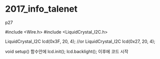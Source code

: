 # 2017_info_talenet
p27

#include <Wire.h>
#include <LiquidCrystal_I2C.h>

LiquidCrystal_I2C lcd(0x3F, 20, 4); //or LiquidCrystal_I2C lcd(0x27, 20, 4);

void setup() 함수안에 
lcd.init();
lcd.backlight();
이후에 코드 시작
